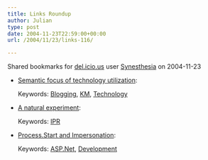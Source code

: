 ```yaml
---
title: Links Roundup
author: Julian
type: post
date: 2004-11-23T22:59:00+00:00
url: /2004/11/23/links-116/

---
```

Shared bookmarks for [del.icio.us][1] user  [Synesthesia][2] on 2004-11-23

  * [Semantic focus of technology utilization][3]:
   
    Keywords: [Blogging][4], [KM][5], [Technology][6]
  * [A natural experiment][7]:
   
    Keywords: [IPR][8]
  * [Process.Start and Impersonation][9]:
   
    Keywords: [ASP.Net][10], [Development][11]

 [1]: https://del.icio.us/
 [2]: https://del.icio.us/synesthesia
 [3]: https://itc.uncc.edu/dale/su8/archives/003558.html "https://itc.uncc.edu/dale/su8/archives/003558.html"
 [4]: https://del.icio.us/synesthesia/Blogging
 [5]: https://del.icio.us/synesthesia/KM
 [6]: https://del.icio.us/synesthesia/Technology
 [7]: https://news.ft.com/cms/s/4cd4941e-3cab-11d9-bb7b-00000e2511c8.html "https://news.ft.com/cms/s/4cd4941e-3cab-11d9-bb7b-00000e2511c8.html"
 [8]: https://del.icio.us/synesthesia/IPR
 [9]: https://www.codinghorror.com/blog/archives/000133.html "https://www.codinghorror.com/blog/archives/000133.html"
 [10]: https://del.icio.us/synesthesia/ASP.Net
 [11]: https://del.icio.us/synesthesia/Development